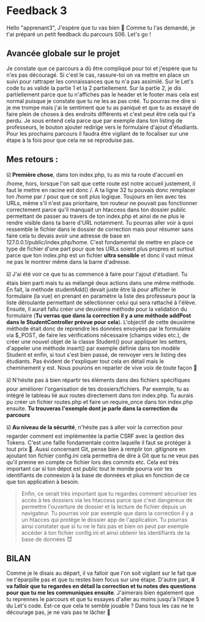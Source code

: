 # Feedback 3

Hello "apprenant3",
J'espère que tu vas bien 🙂
Comme tu l'as demandé, je t'ai préparé un petit feedback du parcours S06.
Let's go !

## Avancée globale sur le projet

Je constate que ce parcours a dû être compliqué pour toi et j'espère que tu n'es pas découragé.
Si c'est le cas, rassure-toi on va mettre en place un suivi pour rattraper les connaissances que tu n'a pas assimilé.
Sur le Let's code tu as validé la partie 1 et la 2 partiellement.
Sur la partie 2, je dis partiellement parce que tu n'affiches pas le header et le footer mais cela est normal puisque je constate que tu ne les as pas créé.
Tu pourras me dire si je me trompe mais j'ai le sentiment que tu as paniqué et que tu as essayé de faire plein de choses à des endroits différents et c'est peut être cela qui t'a perdu. Je sous entend cela parce que par exemple dans ton listing de professeurs, le bouton ajouter redirige vers le formulaire d'ajout d'étudiants.  Pour les prochains parcours il faudra être vigilant de te focaliser sur une étape à la fois pour que cela ne se reproduise pas.

## Mes retours :

☑️ **Première chose**, dans ton index.php, tu as mis ta route d'accueil en /home, hors, lorsque l'on sait que cette route est notre accueil justement, il faut le mettre en racine est donc /. A ta ligne 32 tu pouvais donc remplacer ton /home par / pour que ce soit plus logique.
Toujours en lien avec tes URLs, même s'il n'est pas prioritaire, ton routeur ne pouvait pas fonctionner correctement parce qu'il manquait un htaccess dans ton dossier public permettant de passer au travers de ton index.php et ainsi de ne plus le rendre visible dans ta barre d'URL notamment. Tu pourras aller voir à quoi ressemble le fichier dans le dossier de correction mais pour résumer sans faire cela tu devais avoir une adresse de base en 127.0.0.1/public/index.php/home. C'est fondamental de mettre en place ce type de fichier d'une part pour que tes URLs soient plus propres et surtout parce que ton index.php est un fichier **ultra sensible** et donc il vaut mieux ne pas le montrer même dans la barre d'adresse.

☑️ J'ai été voir ce que tu as commencé à faire pour l'ajout d'étudiant. Tu étais bien parti mais tu as mélangé deux actions dans une même méthode. En fait, la méthode studentAdd() devait juste être là pour afficher le formulaire (la vue) en prenant en paramètre la liste des professeurs pour la liste déroulante permettant de sélectionner celui qui sera rattaché à l'élève. Ensuite, il aurait fallu créer une deuxième méthode pour la validation du formulaire (**Tu verras que dans la correction il y a une méthode addPost dans le StudentController prévue pour cela**). L'objectif de cette deuxième méthode était donc de reprendre les données envoyées par le formulaire via $_POST, de faire les vérifications nécessaire (champs vides etc.), de créer une nouvel objet de la classe Student() pour appliquer les setters, d'appeler une méthode insert() par exemple définie dans ton modèle Student et enfin, si tout s'est bien passé, de renvoyer vers le listing des étudiants. Pas évident de t'expliquer tout cela en détail mais le cheminement y est. Nous pourons en reparler de vive voix de toute façon 🙂

☑️ N'hésite pas à bien répartir tes éléments dans des fichiers spécifiques pour améliorer
l'organisation de tes dossiers/fichiers. Par exemple, tu as intégré le tableau lié aux routes directement dans ton index.php. Tu aurais pu créer un fichier routes.php et faire un require_once dans ton index.php ensuite. **Tu trouveras l'exemple dont je parle dans la correction du parcours**


☑️ **Au niveau de la sécurité**, n'hésite pas à aller voir la correction pour regarder comment est implémentée la partie CSRF avec la gestion des Tokens. C'est une faille fondamentale contre laquelle il faut se protéger à tout prix 🙂. Aussi concernant Git, pense bien à remplir ton .gitignore en ajoutant ton fichier config.ini cela permettra de dire à Git que tu ne veux pas qu'il prenne en compte ce fichier lors des commits etc. Cela est très important car si ton dépot est public tout le monde pourra voir tes identifiants de connexion à la base de données et plus en fonction de ce que ton application à besoin.
> Enfin, ce serait très important que tu regardes comment sécuriser les accès à tes dossiers via les htaccess parce que c'est dangereux de permettre l'ouverture de dossier et la lecture de fichier depuis un navigateur. Tu pourras voir par exemple que dans la correction il y a un htacces qui protège le dossier app de l'application. Tu pourras ainsi constater que si tu ne le fais pas et bien on peut par exemple accéder à ton fichier config.ini et ainsi obtenir les identifiants de ta base de données 😈

## BILAN
Comme je le disais au départ, il va falloir que l'on soit vigilant sur le fait que ne t'éparpille pas et que tu restes bien focus sur une étape. D'autre part, **il va falloir que tu regardes en détail la correction et tu notes des questions pour que tu me les communiques ensuite**. J'aimerais bien également que tu reprennes le parcours et que tu essayes d'aller au moins jusqu'à l'étape 5 du Let's code. Est-ce que cela te semble jouable ?
Dans tous les cas ne te décourage pas, je ne vais pas te lâcher 👊